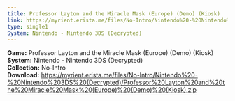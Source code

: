 ```yaml
---
title: Professor Layton and the Miracle Mask (Europe) (Demo) (Kiosk)
link: https://myrient.erista.me/files/No-Intro/Nintendo%20-%20Nintendo%203DS%20(Decrypted)/Professor%20Layton%20and%20the%20Miracle%20Mask%20(Europe)%20(Demo)%20(Kiosk).zip
type: single1
System: Nintendo - Nintendo 3DS (Decrypted)
---
```

<b>Game:</b> Professor Layton and the Miracle Mask (Europe) (Demo) (Kiosk)<br>
<b>System:</b> Nintendo - Nintendo 3DS (Decrypted)<br>
<b>Collection:</b> No-Intro<br>
<b>Download:</b> https://myrient.erista.me/files/No-Intro/Nintendo%20-%20Nintendo%203DS%20(Decrypted)/Professor%20Layton%20and%20the%20Miracle%20Mask%20(Europe)%20(Demo)%20(Kiosk).zip